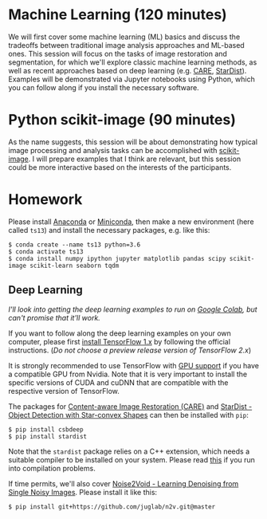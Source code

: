 # Machine Learning (120 minutes)

We will first cover some machine learning (ML) basics and discuss the tradeoffs between traditional image analysis approaches and ML-based ones.
This session will focus on the tasks of image restoration and segmentation, for which we'll explore classic machine learning methods, as well as recent approaches based on deep learning (e.g. [CARE](http://csbdeep.bioimagecomputing.com), [StarDist](https://github.com/mpicbg-csbd/stardist)).
Examples will be demonstrated via Jupyter notebooks using Python, which you can follow along if you install the necessary software.


# Python scikit-image (90 minutes)

As the name suggests, this session will be about demonstrating how 
typical image processing and analysis tasks can be accomplished with 
[scikit-image](https://scikit-image.org/). I will prepare examples that I think are relevant, but this session could be more interactive based on the interests of the participants.


# Homework

Please install [Anaconda](https://www.anaconda.com/distribution/) or [Miniconda](https://docs.conda.io/en/latest/miniconda.html), then make a new environment (here called `ts13`) and install the necessary packages, e.g. like this:

```console
$ conda create --name ts13 python=3.6
$ conda activate ts13
$ conda install numpy ipython jupyter matplotlib pandas scipy scikit-image scikit-learn seaborn tqdm
```

## Deep Learning

*I'll look into getting the deep learning examples to run on [Google Colab](https://colab.research.google.com), but can't promise that it'll work.*

If you want to follow along the deep learning examples on your own computer, please first [install TensorFlow 1.x](https://www.tensorflow.org/install) by following the official instructions. (*Do not choose a preview release version of TensorFlow 2.x*)

It is strongly recommended to use TensorFlow with [GPU support](https://www.tensorflow.org/install/gpu) if you have a compatible GPU from Nvidia. Note that it is very important to install the specific versions of CUDA and cuDNN that are compatible with the respective version of TensorFlow.

The packages for [Content-aware Image Restoration (CARE)](http://csbdeep.bioimagecomputing.com) and [StarDist - Object Detection with Star-convex Shapes](https://github.com/mpicbg-csbd/stardist) can then be installed with `pip`:

```console
$ pip install csbdeep
$ pip install stardist
```

Note that the `stardist` package relies on a C++ extension, which needs a suitable compiler to be installed on your system. Please read [this](https://github.com/mpicbg-csbd/stardist/blob/master/README.md#troubleshooting)
if you run into compilation problems.

If time permits, we'll also cover [Noise2Void - Learning Denoising from Single Noisy Images](https://github.com/juglab/n2v). Please install it like this:

```console
$ pip install git+https://github.com/juglab/n2v.git@master
```

